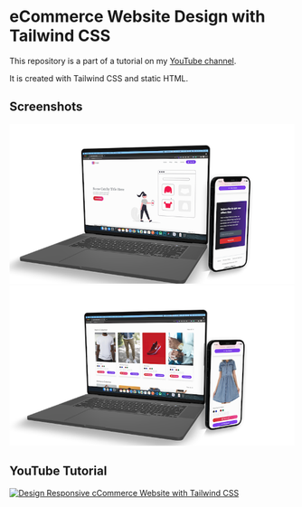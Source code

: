 # eCommerce Website Design with Tailwind CSS

This repository is a part of a tutorial on my [YouTube channel](https://www.youtube.com/channel/UC43N9Z8Fm0gg1Lgpw0eS9rg).

It is created with Tailwind CSS and static HTML. 

## Screenshots
![](./web-ui.png)
![](./web-ui1.png)

## YouTube Tutorial

[![Design Responsive cCommerce Website with Tailwind CSS](https://img.youtube.com/vi/iNDvh7O2WZM/0.jpg)](https://youtu.be/iNDvh7O2WZM)
